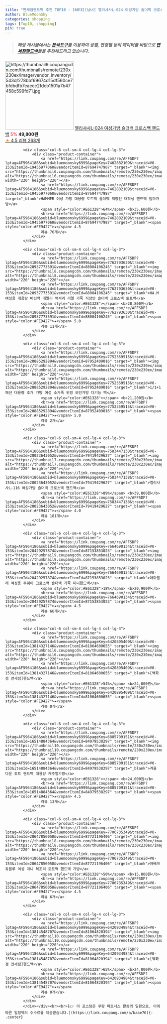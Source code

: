 ```yaml
---
title: "면세점핸드백 추천 TOP10 - [60대][남녀] 엘리샤사L-024 여성가방 숄더백 크로스백 핸드백"
author: BlueMoonSky
categories: shopping
tags: [Top10, shopping]
pin: true
---
```


> ##### 해당 게시물에서는 [**분석도구**](https://itemscout.io/)를 이용하여 **성별**, **연령별** 등의 데이터를 바탕으로 [**면세점핸드백**](https://link.coupang.com/a/baae76)들을 추천해드리고 있습니다.
<div class="container"><div class="row">
            <div class="col-6 col-sm-4 col-lg-4 col-lg-3">
                <div class="product-container">
                    <a href="https://link.coupang.com/re/AFFSDP?lptag=AF5964186&subid=bluemoonsky6999&pageKey=7327680836&traceid=V0-153&itemId=18806389503&vendorItemId=70641701947" target="_blank"><img src="https://thumbnail9.coupangcdn.com/thumbnails/remote/230x230ex/image/vendor_inventory/543d/278bbf69674d15df560ce7bfdbdfb7eaece2fdcb1501a7b47458c599fd71.jpg" alt="https://thumbnail9.coupangcdn.com/thumbnails/remote/230x230ex/image/vendor_inventory/543d/278bbf69674d15df560ce7bfdbdfb7eaece2fdcb1501a7b47458c599fd71.jpg" width="220" height="220"></a>
                    <a href="https://link.coupang.com/re/AFFSDP?lptag=AF5964186&subid=bluemoonsky6999&pageKey=7327680836&traceid=V0-153&itemId=18806389503&vendorItemId=70641701947" target="_blank">엘리샤사L-024 여성가방 숄더백 크로스백 핸드백</a>
                    <span style="color:#E61328">5%</span> <b>49,800원</b>
                    <br><a href="https://link.coupang.com/re/AFFSDP?lptag=AF5964186&subid=bluemoonsky6999&pageKey=7327680836&traceid=V0-153&itemId=18806389503&vendorItemId=70641701947" target="_blank"><span style="color:#FE9427">★</span> 4.5
                    리뷰 268개</a>
                </div>
            </div>
            
            <div class="col-6 col-sm-4 col-lg-4 col-lg-3">
                <div class="product-container">
                    <a href="https://link.coupang.com/re/AFFSDP?lptag=AF5964186&subid=bluemoonsky6999&pageKey=7462882109&traceid=V0-153&itemId=19455977060&vendorItemId=87694747987" target="_blank"><img src="https://thumbnail6.coupangcdn.com/thumbnails/remote/230x230ex/image/vendor_inventory/5a84/9858a9d1dd2f6ea16670e53aacc39d14f75481a03c298e2f6d259c721bed.jpg" alt="https://thumbnail6.coupangcdn.com/thumbnails/remote/230x230ex/image/vendor_inventory/5a84/9858a9d1dd2f6ea16670e53aacc39d14f75481a03c298e2f6d259c721bed.jpg" width="220" height="220"></a>
                    <a href="https://link.coupang.com/re/AFFSDP?lptag=AF5964186&subid=bluemoonsky6999&pageKey=7462882109&traceid=V0-153&itemId=19455977060&vendorItemId=87694747987" target="_blank">HAMMER 여성 가방 대용량 토트백 숄더백 직장인 대학생 핸드백 엄마가방</a>
                    <span style="color:#E61328">64%</span> <b>35,600원</b>
                    <br><a href="https://link.coupang.com/re/AFFSDP?lptag=AF5964186&subid=bluemoonsky6999&pageKey=7462882109&traceid=V0-153&itemId=19455977060&vendorItemId=87694747987" target="_blank"><span style="color:#FE9427">★</span> 4.5
                    리뷰 76개</a>
                </div>
            </div>
            
            <div class="col-6 col-sm-4 col-lg-4 col-lg-3">
                <div class="product-container">
                    <a href="https://link.coupang.com/re/AFFSDP?lptag=AF5964186&subid=bluemoonsky6999&pageKey=7762793630&traceid=V0-153&itemId=20937773591&vendorItemId=88004106245" target="_blank"><img src="https://thumbnail8.coupangcdn.com/thumbnails/remote/230x230ex/image/vendor_inventory/0d85/6a3fb29d05b6994c8d42133ad33b10406a71c31245891f92c600ce67ee77.jpg" alt="https://thumbnail8.coupangcdn.com/thumbnails/remote/230x230ex/image/vendor_inventory/0d85/6a3fb29d05b6994c8d42133ad33b10406a71c31245891f92c600ce67ee77.jpg" width="220" height="220"></a>
                    <a href="https://link.coupang.com/re/AFFSDP?lptag=AF5964186&subid=bluemoonsky6999&pageKey=7762793630&traceid=V0-153&itemId=20937773591&vendorItemId=88004106245" target="_blank">HA.M 여성용 대용량 버킷백 데일리 력셔리 리얼 가죽 직장인 숄더백 크로스백 토트백</a>
                    <span style="color:#E61328"></span> <b>28,800원</b>
                    <br><a href="https://link.coupang.com/re/AFFSDP?lptag=AF5964186&subid=bluemoonsky6999&pageKey=7762793630&traceid=V0-153&itemId=20937773591&vendorItemId=88004106245" target="_blank"><span style="color:#FE9427">★</span> 5.0
                    리뷰 11개</a>
                </div>
            </div>
            
            <div class="col-6 col-sm-4 col-lg-4 col-lg-3">
                <div class="product-container">
                    <a href="https://link.coupang.com/re/AFFSDP?lptag=AF5964186&subid=bluemoonsky6999&pageKey=7752359515&traceid=V0-153&itemId=20885292894&vendorItemId=87952409016" target="_blank"><img src="https://thumbnail8.coupangcdn.com/thumbnails/remote/230x230ex/image/vendor_inventory/888b/ad3d44a718f1a3d7aa908a3d3e8721315f6b4335216b8a2c4e791583e83a.png" alt="https://thumbnail8.coupangcdn.com/thumbnails/remote/230x230ex/image/vendor_inventory/888b/ad3d44a718f1a3d7aa908a3d3e8721315f6b4335216b8a2c4e791583e83a.png" width="220" height="220"></a>
                    <a href="https://link.coupang.com/re/AFFSDP?lptag=AF5964186&subid=bluemoonsky6999&pageKey=7752359515&traceid=V0-153&itemId=20885292894&vendorItemId=87952409016" target="_blank">1/1+1 패션 대용량 조개 가방 여성 소가죽 위빙 모던가방 다기능 백</a>
                    <span style="color:#E61328"></span> <b>21,200원</b>
                    <br><a href="https://link.coupang.com/re/AFFSDP?lptag=AF5964186&subid=bluemoonsky6999&pageKey=7752359515&traceid=V0-153&itemId=20885292894&vendorItemId=87952409016" target="_blank"><span style="color:#FE9427">★</span> 5.0
                    리뷰 2개</a>
                </div>
            </div>
            
            <div class="col-6 col-sm-4 col-lg-4 col-lg-3">
                <div class="product-container">
                    <a href="https://link.coupang.com/re/AFFSDP?lptag=AF5964186&subid=bluemoonsky6999&pageKey=7583447138&traceid=V0-153&itemId=20023643052&vendorItemId=79419429627" target="_blank"><img src="https://thumbnail7.coupangcdn.com/thumbnails/remote/230x230ex/image/vendor_inventory/101d/621fee4511a1726d58b25f403b4a24ceaa6a18f3dca5e0ee2c9b15e3f832.jpg" alt="https://thumbnail7.coupangcdn.com/thumbnails/remote/230x230ex/image/vendor_inventory/101d/621fee4511a1726d58b25f403b4a24ceaa6a18f3dca5e0ee2c9b15e3f832.jpg" width="220" height="220"></a>
                    <a href="https://link.coupang.com/re/AFFSDP?lptag=AF5964186&subid=bluemoonsky6999&pageKey=7583447138&traceid=V0-153&itemId=20023643052&vendorItemId=79419429627" target="_blank">엘리샤사L-116 여성가방 숄더백 크로스백 핸드백</a>
                    <span style="color:#E61328">89%</span> <b>39,800원</b>
                    <br><a href="https://link.coupang.com/re/AFFSDP?lptag=AF5964186&subid=bluemoonsky6999&pageKey=7583447138&traceid=V0-153&itemId=20023643052&vendorItemId=79419429627" target="_blank"><span style="color:#FE9427">★</span> 4.0
                    리뷰 181개</a>
                </div>
            </div>
            
            <div class="col-6 col-sm-4 col-lg-4 col-lg-3">
                <div class="product-container">
                    <a href="https://link.coupang.com/re/AFFSDP?lptag=AF5964186&subid=bluemoonsky6999&pageKey=7664690134&traceid=V0-153&itemId=20429257874&vendorItemId=87153853023" target="_blank"><img src="https://thumbnail9.coupangcdn.com/thumbnails/remote/230x230ex/image/vendor_inventory/040f/2ce80aefb6cc26b611d779f9f39fcc5ab201130c1375a5b12c6fac38d56f.jpg" alt="https://thumbnail9.coupangcdn.com/thumbnails/remote/230x230ex/image/vendor_inventory/040f/2ce80aefb6cc26b611d779f9f39fcc5ab201130c1375a5b12c6fac38d56f.jpg" width="220" height="220"></a>
                    <a href="https://link.coupang.com/re/AFFSDP?lptag=AF5964186&subid=bluemoonsky6999&pageKey=7664690134&traceid=V0-153&itemId=20429257874&vendorItemId=87153853023" target="_blank">아마블레 여성용 투웨이 크로스백 숄더백 가죽 미니핸드백</a>
                    <span style="color:#E61328">18%</span> <b>20,900원</b>
                    <br><a href="https://link.coupang.com/re/AFFSDP?lptag=AF5964186&subid=bluemoonsky6999&pageKey=7664690134&traceid=V0-153&itemId=20429257874&vendorItemId=87153853023" target="_blank"><span style="color:#FE9427">★</span> 4.5
                    리뷰 66개</a>
                </div>
            </div>
            
            <div class="col-6 col-sm-4 col-lg-4 col-lg-3">
                <div class="product-container">
                    <a href="https://link.coupang.com/re/AFFSDP?lptag=AF5964186&subid=bluemoonsky6999&pageKey=6420895409&traceid=V0-153&itemId=13814327146&vendorItemId=81064600655" target="_blank"><img src="https://thumbnail6.coupangcdn.com/thumbnails/remote/230x230ex/image/vendor_inventory/d358/077944869b6b1c1e416811eb97ee38ad1377212494c966321c4ea9feb171.jpg" alt="https://thumbnail6.coupangcdn.com/thumbnails/remote/230x230ex/image/vendor_inventory/d358/077944869b6b1c1e416811eb97ee38ad1377212494c966321c4ea9feb171.jpg" width="220" height="220"></a>
                    <a href="https://link.coupang.com/re/AFFSDP?lptag=AF5964186&subid=bluemoonsky6999&pageKey=6420895409&traceid=V0-153&itemId=13814327146&vendorItemId=81064600655" target="_blank">[백화점 면세점]핸드백</a>
                    <span style="color:#E61328">54%</span> <b>24,000원</b>
                    <br><a href="https://link.coupang.com/re/AFFSDP?lptag=AF5964186&subid=bluemoonsky6999&pageKey=6420895409&traceid=V0-153&itemId=13814327146&vendorItemId=81064600655" target="_blank"><span style="color:#FE9427">★</span> 
                    리뷰 0개</a>
                </div>
            </div>
            
            <div class="col-6 col-sm-4 col-lg-4 col-lg-3">
                <div class="product-container">
                    <a href="https://link.coupang.com/re/AFFSDP?lptag=AF5964186&subid=bluemoonsky6999&pageKey=6885709151&traceid=V0-153&itemId=16514884364&vendorItemId=84979538297" target="_blank"><img src="https://thumbnail10.coupangcdn.com/thumbnails/remote/230x230ex/image/vendor_inventory/b2fb/f8609a9106e51ff34aea3d22397db206f66741bd265eebe997f7db970537.jpg" alt="https://thumbnail10.coupangcdn.com/thumbnails/remote/230x230ex/image/vendor_inventory/b2fb/f8609a9106e51ff34aea3d22397db206f66741bd265eebe997f7db970537.jpg" width="220" height="220"></a>
                    <a href="https://link.coupang.com/re/AFFSDP?lptag=AF5964186&subid=bluemoonsky6999&pageKey=6885709151&traceid=V0-153&itemId=16514884364&vendorItemId=84979538297" target="_blank">겨울 다운 토트 핸드백 대용량 캐주얼가방</a>
                    <span style="color:#E61328"></span> <b>24,000원</b>
                    <br><a href="https://link.coupang.com/re/AFFSDP?lptag=AF5964186&subid=bluemoonsky6999&pageKey=6885709151&traceid=V0-153&itemId=16514884364&vendorItemId=84979538297" target="_blank"><span style="color:#FE9427">★</span> 4.5
                    리뷰 13개</a>
                </div>
            </div>
            
            <div class="col-6 col-sm-4 col-lg-4 col-lg-3">
                <div class="product-container">
                    <a href="https://link.coupang.com/re/AFFSDP?lptag=AF5964186&subid=bluemoonsky6999&pageKey=7706735349&traceid=V0-153&itemId=20647856058&vendorItemId=87721196406" target="_blank"><img src="https://thumbnail8.coupangcdn.com/thumbnails/remote/230x230ex/image/vendor_inventory/31be/5b282fad1982383713f9706b3300092992be82d562d1867aaa5e4a08ab30.png" alt="https://thumbnail8.coupangcdn.com/thumbnails/remote/230x230ex/image/vendor_inventory/31be/5b282fad1982383713f9706b3300092992be82d562d1867aaa5e4a08ab30.png" width="220" height="220"></a>
                    <a href="https://link.coupang.com/re/AFFSDP?lptag=AF5964186&subid=bluemoonsky6999&pageKey=7706735349&traceid=V0-153&itemId=20647856058&vendorItemId=87721196406" target="_blank">아베크듀블루 여성 미니 복조리 토트백 핸드백 가방</a>
                    <span style="color:#E61328">50%</span> <b>15,800원</b>
                    <br><a href="https://link.coupang.com/re/AFFSDP?lptag=AF5964186&subid=bluemoonsky6999&pageKey=7706735349&traceid=V0-153&itemId=20647856058&vendorItemId=87721196406" target="_blank"><span style="color:#FE9427">★</span> 4.5
                    리뷰 6개</a>
                </div>
            </div>
            
            <div class="col-6 col-sm-4 col-lg-4 col-lg-3">
                <div class="product-container">
                    <a href="https://link.coupang.com/re/AFFSDP?lptag=AF5964186&subid=bluemoonsky6999&pageKey=6420934984&traceid=V0-153&itemId=13814548707&vendorItemId=81064820394" target="_blank"><img src="https://thumbnail10.coupangcdn.com/thumbnails/remote/230x230ex/image/vendor_inventory/d13a/daae07240d5e820b482ef34f4c1dcd7a0b5442e78ade44593199b5dd4912.jpg" alt="https://thumbnail10.coupangcdn.com/thumbnails/remote/230x230ex/image/vendor_inventory/d13a/daae07240d5e820b482ef34f4c1dcd7a0b5442e78ade44593199b5dd4912.jpg" width="220" height="220"></a>
                    <a href="https://link.coupang.com/re/AFFSDP?lptag=AF5964186&subid=bluemoonsky6999&pageKey=6420934984&traceid=V0-153&itemId=13814548707&vendorItemId=81064820394" target="_blank">[백화점 면세점]핸드백</a>
                    <span style="color:#E61328">65%</span> <b>24,000원</b>
                    <br><a href="https://link.coupang.com/re/AFFSDP?lptag=AF5964186&subid=bluemoonsky6999&pageKey=6420934984&traceid=V0-153&itemId=13814548707&vendorItemId=81064820394" target="_blank"><span style="color:#FE9427">★</span> 
                    리뷰 0개</a>
                </div>
            </div>
            </div></div><br><br>[👉 이 포스팅은 쿠팡 파트너스 활동의 일환으로, 이에 따른 일정액의 수수료를 제공받습니다.](https://link.coupang.com/a/baae76){: .center}